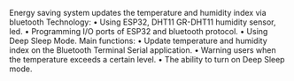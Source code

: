 Energy saving system updates the temperature and humidity index via bluetooth
Technology:
• Using ESP32, DHT11 GR-DHT11 humidity sensor, led.
• Programming I/O ports of ESP32 and bluetooth protocol.
• Using Deep Sleep Mode.
Main functions:
• Update temperature and humidity index on the Bluetooth Terminal Serial application.
• Warning users when the temperature exceeds a certain level.
• The ability to turn on Deep Sleep mode.
